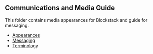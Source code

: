 ## Communications and Media Guide

This folder contains media appearances for Blockstack and guide for messaging.

* [Appearances](/communications/appearances.md)
* [Messaging](/communications/messaging.md)
* [Terminology](/communications/terminology.md)
